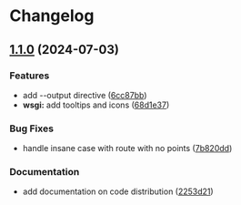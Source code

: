 # Changelog

## [1.1.0](https://github.com/pleasantone/gpxtable/compare/v1.0.4...v1.1.0) (2024-07-03)


### Features

* add --output directive ([6cc87bb](https://github.com/pleasantone/gpxtable/commit/6cc87bbb4ee41dc50fd564107abca5d27f318a7c))
* **wsgi:** add tooltips and icons ([68d1e37](https://github.com/pleasantone/gpxtable/commit/68d1e3769e41fe8989d58c92f540fa578b7e2934))


### Bug Fixes

* handle insane case with route with no points ([7b820dd](https://github.com/pleasantone/gpxtable/commit/7b820dd45b2f9db8eb02277788194455c7f9e702))


### Documentation

* add documentation on code distribution ([2253d21](https://github.com/pleasantone/gpxtable/commit/2253d21e59fb9c3b818972683040efef25dae0bc))
